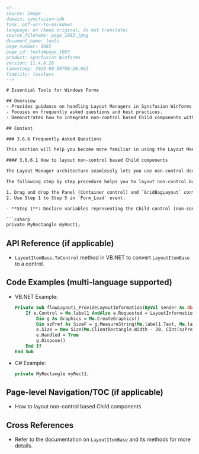```html
<!--
source: image
domain: syncfusion-sdk
task: pdf-ocr-to-markdown
language: en (keep original; do not translate)
source_filename: page_1083.jpeg
document_name: tools
page_number: 1083
page_id: tools#page_1083
product: Syncfusion Winforms
version: 11.4.0.26
timestamp: 2025-08-09T08:26:04Z
fidelity: lossless
-->

# Essential Tools for Windows Forms

## Overview
- Provides guidance on handling Layout Managers in Syncfusion Winforms.
- Focuses on frequently asked questions and best practices.
- Demonstrates how to integrate non-control based Child components with Layout Managers.

## Content

### 3.6.6 Frequently Asked Questions

This section will help you become more familiar in using the Layout Managers.

#### 3.6.6.1 How to layout non-control based Child components

The Layout Manager architecture seamlessly lets you use non-control derived Child-instances as the layout's Child controls. You can easily accomplish this by deriving your Child-types from the `LayoutItemBase` type and implementing methods. These instances can be used in any of the Layout Manager methods in the place of a Child control (for ex: `SetConstraints`, `SetPreferredSize`). This is feasible because the `LayoutItemBase` class has an implicit type-conversion operator that can convert itself to a control (use `LayoutItemBase.ToControl` method in VB.NET).

The following step by step procedure helps you to layout non-control based Child components.

1. Drag and drop the Panel (Container control) and `GridBagLayout` control to the form.
2. Use Step 1 to Step 5 in `Form_Load` event.

- **Step 1**: Declare variables representing the Child control (non-control based components).

```csharp
private MyRectangle myRect1;
```

## API Reference (if applicable)
- `LayoutItemBase.ToControl` method in VB.NET to convert `LayoutItemBase` to a control.

## Code Examples (multi-language supported)
- VB.NET Example:
  ```vb
  Private Sub flowLayout1_ProvideLayoutInformation(ByVal sender As Object, ByVal e As Syncfusion.Windows.Forms.Tools.ProvideLayoutInformationEventArgs)
      If e.Control = Me.label1 AndAlso e.Requested = LayoutInformationType.PreferredSize Then
          Dim g As Graphics = Me.CreateGraphics()
          Dim szPref As SizeF = g.MeasureString(Me.label1.Text, Me.label1.Font, Me.ClientRectangle.Width)
          e.Size = New Size(Me.ClientRectangle.Width - 20, CInt(szPref.Height) + 5)
          e.Handled = True
          g.Dispose()
      End If
  End Sub
  ```

- C# Example:
  ```csharp
  private MyRectangle myRect1;
  ```

## Page-level Navigation/TOC (if applicable)
- How to layout non-control based Child components

## Cross References
- Refer to the documentation on `LayoutItemBase` and its methods for more details.

<!-- tags: [syncfusion, winforms, layout managers, layoutItemBase, gridBagLayout, form_load, non-control-based children] keywords: [layout managers, non-control based components, layoutItemBase, GridBagLayout, Form_Load, type conversion] -->
```